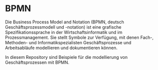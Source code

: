# BPMN

Die Business Process Model and Notation (BPMN, deutsch Geschäftsprozessmodell und -notation) ist eine grafische Spezifikationssprache 
in der Wirtschaftsinformatik und im Prozessmanagement. Sie stellt Symbole zur Verfügung, mit denen Fach-, Methoden- und Informatikspezialisten 
Geschäftsprozesse und Arbeitsabläufe modellieren und dokumentieren können. 

In diesem Repository sind Beispiele für die modellierung von Geschäftsprozessen mit BPMN.
